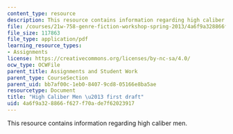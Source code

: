 ```yaml
---
content_type: resource
description: This resource contains information regarding high caliber men.
file: /courses/21w-758-genre-fiction-workshop-spring-2013/4a6f9a328866f627f70ade7f62023917_MIT21W_758S13_HCM-Fr_drft.pdf
file_size: 117863
file_type: application/pdf
learning_resource_types:
- Assignments
license: https://creativecommons.org/licenses/by-nc-sa/4.0/
ocw_type: OCWFile
parent_title: Assignments and Student Work
parent_type: CourseSection
parent_uid: bb7af00c-1eb0-8407-9cd8-05166e8ba5ae
resourcetype: Document
title: "High Caliber Men \u2013 first draft"
uid: 4a6f9a32-8866-f627-f70a-de7f62023917
---
```

This resource contains information regarding high caliber men.